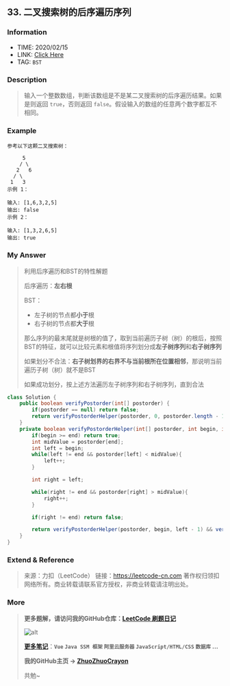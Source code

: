 ## 33. 二叉搜索树的后序遍历序列

### Information

* TIME: 2020/02/15
* LINK: [Click Here](https://leetcode-cn.com/problems/er-cha-sou-suo-shu-de-hou-xu-bian-li-xu-lie-lcof/)
* TAG: `BST`

### Description

> 输入一个整数数组，判断该数组是不是某二叉搜索树的后序遍历结果。如果是则返回 `true`，否则返回 `false`。假设输入的数组的任意两个数字都互不相同。

### Example

```text
参考以下这颗二叉搜索树：

     5
    / \
   2   6
  / \
 1   3
示例 1：

输入: [1,6,3,2,5]
输出: false
示例 2：

输入: [1,3,2,6,5]
输出: true
```

### My Answer

> 利用后序遍历和BST的特性解题
>
> 后序遍历：**左右根**
>
> BST：
>
> * 左子树的节点都**小于**根
> * 右子树的节点都**大于**根
>
> 那么序列的最末尾就是树根的值了，取到当前遍历子树（树）的根后，按照BST的特征，就可以比较元素和根值将序列划分成**左子树序列**和**右子树序列**
>
> 如果划分不合法：**右子树划界的右界不与当前根所在位置相邻**，那说明当前遍历子树（树）就不是BST
>
> 如果成功划分，按上述方法遍历左子树序列和右子树序列，直到合法

```java
class Solution {
    public boolean verifyPostorder(int[] postorder) {
        if(postorder == null) return false;
        return verifyPostorderHelper(postorder, 0, postorder.length - 1);
    }
    private boolean verifyPostorderHelper(int[] postorder, int begin, int end){
        if(begin >= end) return true;
        int midValue = postorder[end];
        int left = begin;
        while(left != end && postorder[left] < midValue){
            left++;
        }

        int right = left;

        while(right != end && postorder[right] > midValue){
            right++;
        }

        if(right != end) return false;

        return verifyPostorderHelper(postorder, begin, left - 1) && verifyPostorderHelper(postorder, left, right - 1);
    }
}
```

### Extend & Reference

> 来源：力扣（LeetCode）
> 链接：https://leetcode-cn.com
> 著作权归领扣网络所有。商业转载请联系官方授权，非商业转载请注明出处。

### More

> **更多题解，请访问我的GitHub仓库：[LeetCode 刷题日记](https://github.com/ZhuoZhuoCrayon/my-Nodes/blob/master/Daily/README_2020.md)**
>
> ![alt](https://raw.githubusercontent.com/ZhuoZhuoCrayon/my-Nodes/master/Daily/img/mynode.png)
>
> [**更多笔记**](https://github.com/ZhuoZhuoCrayon/my-Nodes)：**`Vue` `Java SSM 框架` `阿里云服务器` `JavaScript/HTML/CSS`   `数据库` ...**
>
> **我的GitHub主页 -> [ZhuoZhuoCrayon](https://github.com/ZhuoZhuoCrayon)**
>
> 共勉~

